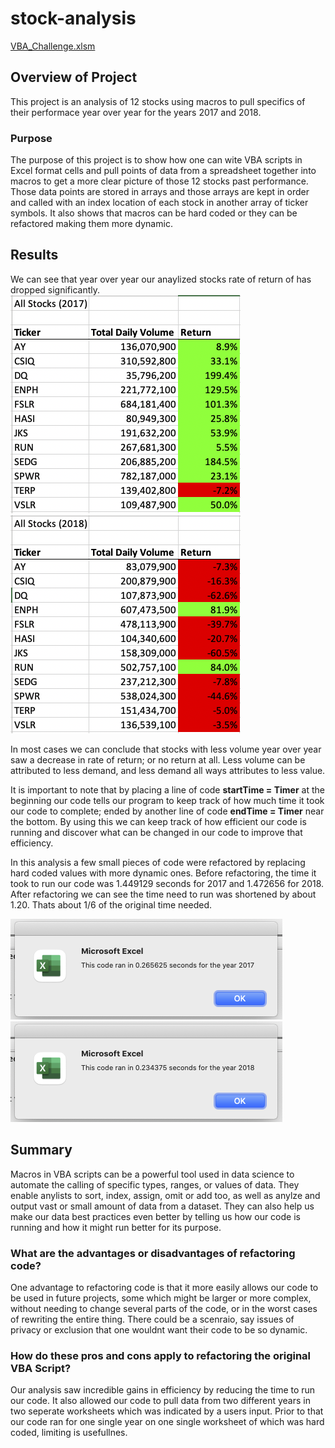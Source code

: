 # stock-analysis

[VBA_Challenge.xlsm](/Resources/VBA_Challenge.xlsm)

## Overview of Project

This project is an analysis of 12 stocks using macros to pull specifics of their performace year over year for the years 2017 and 2018.


### Purpose

The purpose of this project is to show how one can wite VBA scripts in Excel format cells and pull points of data from a spreadsheet together into macros to get a more clear picture of those 12 stocks past performance. Those data points are stored in arrays and those arrays are kept in order and called with an index location of each stock in another array of ticker symbols. It also shows that macros can be hard coded or they can be refactored making them more dynamic. 


## Results

We can see that year over year our anaylized stocks rate of return of has dropped significantly.
![VBA_Challenge_2017.png](/Resources/2017_results.png)
![VBA_Challenge_2017.png](/Resources/2018_results.png)

In most cases we can conclude that stocks with less volume year over year saw a decrease in rate of return; or no return at all. Less volume can be attributed to less demand, and less demand all ways attributes to less value.

It is important to note that by placing a line of code **startTime = Timer** at the beginning our code tells our program to keep track of how much time it took our code to complete; ended by another line of code **endTime = Timer** near the bottom. By using this we can keep track of how efficient our code is running and discover what can be changed in our code to improve that efficiency.

In this analysis a few small pieces of code were refactored by replacing hard coded values with more dynamic ones. Before refactoring, the time it took to run our code was 1.449129 seconds for 2017 and 1.472656 for 2018. After refactoring we can see the time need to run was shortened by about 1.20. Thats about 1/6 of the original time needed. 

![VBA_Challenge_2017.png](/Resources/VBA_Challenge_2017.png)
![VBA_Challenge_2018.png](/Resources/VBA_Challenge_2018.png)


## Summary

Macros in VBA scripts can be a powerful tool used in data science to automate the calling of specific types, ranges, or values of data. They enable anylists to  sort, index, assign, omit or add too, as well as anylze and output vast or small amount of data from a dataset. They can also help us make our data best practices even better by telling us how our code is running and how it might run better for its purpose. 

### What are the advantages or disadvantages of refactoring code?

One advantage to refactoring code is that it more easily allows our code to be used in future projects, some which might be larger or more complex, without needing to change several parts of the code, or in the worst cases of rewriting the entire thing. There could be a scenraio, say issues of privacy or exclusion that one wouldnt want their code to be so dynamic. 

### How do these pros and cons apply to refactoring the original VBA Script?
Our analysis saw incredible gains in efficiency by reducing the time to run our code. It also allowed our code to pull data from two different years in two seperate worksheets which was indicated by a users input. Prior to that our code ran for one single year on one single worksheet of which was hard coded, limiting is usefullnes.

